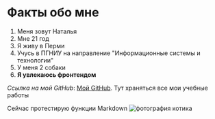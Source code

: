 # Факты обо мне
1) Меня зовут Наталья
2) Мне 21 год
3) Я живу в Перми
4) Учусь в ПГНИУ на направление "Информационные системы и технологии"
5) У меня 2 собаки
6) **Я увлекаюсь фронтендом**

*Ссылка на мой GitHub*: [Мой GitHub](https://github.com/NatashaTronina). Тут храняться все мои учебные работы

Сейчас протестирую функции Markdown
![фотография котика](https://steamuserimages-a.akamaihd.net/ugc/1843658378002555999/D2CB1C4A0B5A01521A8B19C8939A2694D7E3F105/?imw=512&amp;imh=341&amp;ima=fit&amp;impolicy=Letterbox&amp;imcolor=%23000000&amp;letterbox=true)
